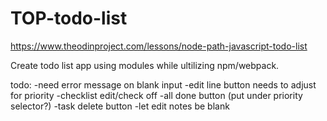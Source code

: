 # TOP-todo-list
https://www.theodinproject.com/lessons/node-path-javascript-todo-list

Create todo list app using modules while ultilizing npm/webpack. 


todo:
        -need error message on blank input
        -edit line button needs to adjust for priority
        -checklist edit/check off
        -all done button (put under priority selector?)
        -task delete button
        -let edit notes be blank

